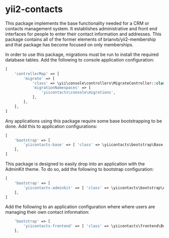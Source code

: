 # yii2-contacts

This package implements the base functionality needed for a CRM or contacts management system. It establishes administrative and front end interfaces for people to enter their contact information and addresses. This package contains all of the former elements of brianvb/yii2-membership and that package has become focused on only memberships.

In order to use this package, migrations must be run to install the required database tables. Add the following to console application configuration:
```php
[
	'controllerMap' => [
	    'migrate' => [
	        'class' => \yii\console\controllers\MigrateController::class,
	        'migrationNamespaces' => [
	            'yiicontacts\console\migrations',
	        ],
	    ],
	],
]
```

Any applications using this package require some base bootstrapping to be done. Add this to application configurations:
```php
[
    'bootstrap' => [
        'yiicontacts-base' => [ 'class' => \yiicontacts\bootstrap\Base::class ],
    ],
]
```

This package is designed to easily drop into an application with the AdminKit theme. To do so, add the following to bootstrap configuration:
```php
[
    'bootstrap' => [
        'yiicontacts-adminkit' => [ 'class' => \yiicontacts\bootstrap\Adminkit::class ],
    ],
]
```

Add the following to an application configuration where where users are managing their own contact information:
```php
    'bootstrap' => [
        'yiicontacts-frontend' => [ 'class' => \yiicontacts\frontend\Bootstrap::class ],
    ],
```